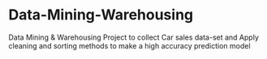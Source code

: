 # Data-Mining-Warehousing
Data Mining &amp; Warehousing Project to collect Car sales data-set and Apply cleaning and sorting methods to make a high accuracy prediction model 
